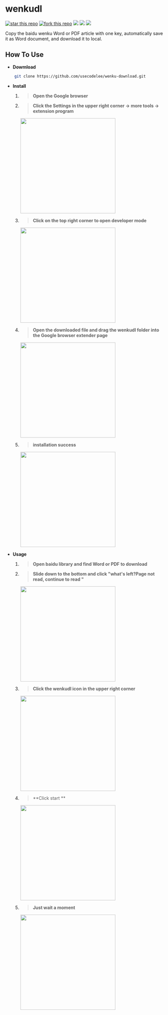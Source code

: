 # wenkudl

[![star this repo](http://githubbadges.com/star.svg?user=usecodelee&repo=wenku-download&style=default)](https://github.com/usecodelee/wenku-download)
[![fork this repo](http://githubbadges.com/fork.svg?user=usecodelee&repo=wenku-download&style=default)](https://github.com/usecodelee/wenku-download/fork) ![](https://img.shields.io/badge/wenkudl-v1.0-green.svg) ![](https://img.shields.io/badge/language-javascript-yellow.svg) ![](https://img.shields.io/badge/use-extension-orange.svg)

Copy the baidu wenku Word or PDF article with one key, automatically save it as Word document, and download it to local.

## How To Use

- **Dowmload**

```bash
    git clone https://github.com/usecodelee/wenku-download.git
```

- **Install**

    1. > **Open the Google browser**
    
    2. > **Click the Settings in the upper right corner -> more tools -> extension program**
    
        <img src="https://github.com/usecodelee/wenku-download/blob/master/images/1.jpg" width="300" hegiht="150" align=center />
        
    3. > **Click on the top right corner to open developer mode**
    
        <img src="https://github.com/usecodelee/wenku-download/blob/master/images/2.jpg" width="300" hegiht="150" align=center />
        
    4. > **Open the downloaded file and drag the wenkudl folder into the Google browser extender page**
    
        <img src="https://github.com/usecodelee/wenku-download/blob/master/images/3.jpg" width="300" hegiht="150" align=center />
        
    5. > **installation success**
    
        <img src="https://github.com/usecodelee/wenku-download/blob/master/images/4.jpg" width="300" hegiht="150" align=center />
    
- **Usage**

    1. > **Open baidu library and find Word or PDF to download**
    
    2. > **Slide down to the bottom and click "what's left?Page not read, continue to read "**
    
        <img src="https://github.com/usecodelee/wenku-download/blob/master/images/5.jpg" width="300" hegiht="150" align=center />
        
    3. > **Click the wenkudl icon in the upper right corner**
    
        <img src="https://github.com/usecodelee/wenku-download/blob/master/images/6.jpg" width="300" hegiht="150" align=center />
        
    4. > **Click start **
    
        <img src="https://github.com/usecodelee/wenku-download/blob/master/images/7.jpg" width="300" hegiht="150" align=center />
        
    5. > **Just wait a moment**
    
        <img src="https://github.com/usecodelee/wenku-download/blob/master/images/8.jpg" width="300" hegiht="150" align=center />
